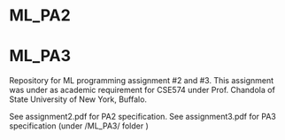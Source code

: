 # ML_PA2 
# ML_PA3
Repository for ML programming assignment #2 and #3.
This assignment was under as academic requirement for CSE574 under Prof. Chandola of State University of New York, Buffalo.

See assignment2.pdf for PA2 specification.
See assignment3.pdf for PA3 specification (under /ML_PA3/ folder )
